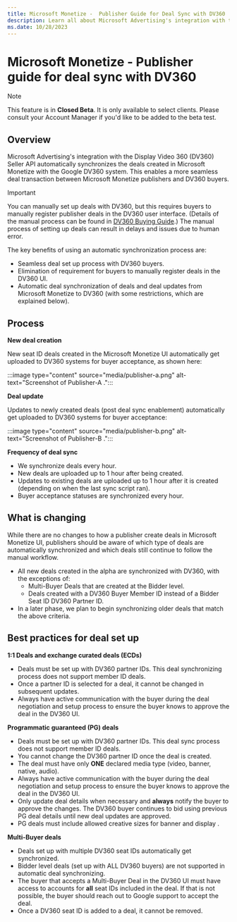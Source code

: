 ```yaml
---
title: Microsoft Monetize -  Publisher Guide for Deal Sync with DV360 
description: Learn all about Microsoft Advertising's integration with the Display Video 360 (DV360) Seller API. 
ms.date: 10/28/2023
---
```



# Microsoft Monetize -  Publisher guide for deal sync with DV360 

> [!NOTE]
> This feature is in **Closed Beta**. It is only available to select clients. Please consult your Account Manager if you'd like to be added to the beta test.

## Overview

Microsoft Advertising's integration with the Display Video 360
(DV360) Seller API automatically synchronizes the deals created in
Microsoft Monetize with the Google DV360 system.
This enables a more seamless deal transaction between
Microsoft Monetize publishers and DV360 buyers.

> [!IMPORTANT]
> You can manually set up deals with DV360, but this requires buyers to manually register publisher deals in the DV360 user interface. (Details of the manual process can be found in [DV360 Buying Guide](../bidders/dv360-buying-guide.md).) The manual process of setting up deals can result in delays and issues due to human error.

The key benefits of using an automatic synchronization process are:

- Seamless deal set up process with DV360 buyers.
- Elimination of requirement for buyers to manually register deals in
  the DV360 UI.
- Automatic deal synchronization of deals and deal updates from
  Microsoft Monetize to DV360 (with some
  restrictions, which are explained below).

## Process

**New deal creation**

New seat ID deals created in the Microsoft Monetize
UI automatically get uploaded to DV360 systems for buyer acceptance, as
shown here:

:::image type="content" source="media/publisher-a.png" alt-text="Screenshot of Publisher-A .":::
  
**Deal update**

Updates to newly created deals (post deal sync enablement) automatically
get uploaded to DV360 systems for buyer acceptance:

:::image type="content" source="media/publisher-b.png" alt-text="Screenshot of Publisher-B .":::

 **Frequency of deal sync**

- We synchronize deals every hour.
- New deals are uploaded up to 1 hour after being created.
- Updates to existing deals are uploaded up to 1 hour after it is
  created (depending on when the last sync script ran).
- Buyer acceptance statuses are synchronized every hour.

## What is changing

While there are no changes to how a publisher create deals in
Microsoft Monetize UI, publishers should be aware of
which type of deals are automatically synchronized and which deals still
continue to follow the manual workflow.

- All new deals created in the alpha are synchronized with DV360, with
  the exceptions of:
  - Multi-Buyer Deals that are created at the Bidder level.
  - Deals created with a DV360 Buyer Member ID instead of a Bidder Seat
    ID DV360 Partner ID.
- In a later phase, we plan to begin synchronizing older deals that
  match the above criteria.

## Best practices for deal set up

**1:1 Deals and exchange curated deals (ECDs)**

- Deals must be set up with DV360 partner IDs. This deal synchronizing
  process does not support member ID deals.
- Once a partner ID is selected for a deal, it cannot be changed in
  subsequent updates.
- Always have active communication with the buyer during the deal
  negotiation and setup process to ensure the buyer knows to approve the
  deal in the DV360 UI.

**Programmatic guaranteed (PG) deals**

- Deals must be set up with DV360 partner IDs. This deal sync process
  does not support member ID deals.
- You cannot change the DV360 partner ID once the deal is created.
- The deal must have only **ONE** declared media type (video, banner,
  native, audio).
- Always have active communication with the buyer during the deal
  negotiation and setup process to ensure the buyer knows to approve the
  deal in the DV360 UI.
- Only update deal details when necessary and **always** notify the
  buyer to approve the changes. The DV360 buyer continues to bid using
  previous PG deal details until new deal updates are approved.
- PG deals must include allowed creative sizes for banner and display .

**Multi-Buyer deals**

- Deals set up with multiple DV360 seat IDs automatically get
  synchronized.
- Bidder level deals (set up with ALL DV360 buyers) are not supported in
  automatic deal synchronizing.
- The buyer that accepts a Multi-Buyer Deal in the DV360 UI must have
  access to accounts for **all** seat IDs included in the deal. If that
  is not possible, the buyer should reach out to Google support to
  accept the deal.
- Once a DV360 seat ID is added to a deal, it cannot be removed.
